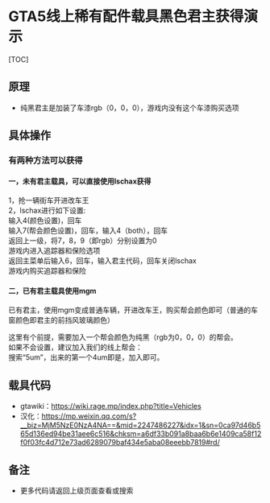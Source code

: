 



# GTA5线上稀有配件载具黑色君主获得演示


[TOC]
##  原理

- 纯黑君主是加装了车漆rgb（0，0，0），游戏内没有这个车漆购买选项



## 具体操作
### 有两种方法可以获得
#### 一，未有君主载具，可以直接使用lschax获得<BR>
1，抢一辆街车开进改车王<BR>
2，lschax进行如下设置:<BR>
输入4(颜色设置)，回车<BR>
输入7(帮会颜色设置)，回车，输入4（both），回车<BR>
返回上一级，将7，8，9（即rgb）分别设置为0<BR>
游戏内进入追踪器和保险选项<BR>
返回主菜单后输入6，回车，输入君主代码，回车关闭lschax<BR>
游戏内购买追踪器和保险<BR>
#### 二，已有君主载具使用mgm<BR>
已有君主，使用mgm变成普通车辆，开进改车王，购买帮会颜色即可（普通的车窗颜色即君主的前挡风玻璃颜色）<BR>

这里有个前提，需要加入一个帮会颜色为纯黑（rgb为0，0，0）的帮会。<BR>
如果不会设置，建议加入我们的线上帮会：<BR>
搜索“5um”，出来的第一个4um即是，加入即可。<BR>



## 载具代码
- gtawiki：https://wiki.rage.mp/index.php?title=Vehicles<BR>
- 汉化：https://mp.weixin.qq.com/s?__biz=MjM5NzE0NzA4NA==&mid=2247486227&idx=1&sn=0ca97d46b565d136ed94be31aee6c516&chksm=a6df33b091a8baa6b6e1409ca58f12f0f03fc4d712e73ad6289079baf434e5aba08eeebb7819#rd/

## 备注

- 更多代码请返回上级页面查看或搜索
